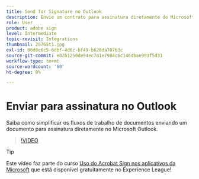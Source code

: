```yaml
---
title: Send for Signature no Outlook
description: Envie um contrato para assinatura diretamente do Microsoft Outlook
role: User
product: adobe sign
level: Intermediate
topic-revisit: Integrations
thumbnail: 29765t1.jpg
exl-id: 06d8e6c5-6dbf-4d6c-bf49-b620da707b3c
source-git-commit: e02b1250de94ec781e7984c6c146dbae993f5d31
workflow-type: tm+mt
source-wordcount: '60'
ht-degree: 0%

---
```


# Enviar para assinatura no Outlook

Saiba como simplificar os fluxos de trabalho de documentos enviando um documento para assinatura diretamente no Microsoft Outlook.

>[!VIDEO](https://video.tv.adobe.com/v/29765t1?hidetitle=true)

>[!TIP]
>
>Este vídeo faz parte do curso [Uso do Acrobat Sign nos aplicativos da Microsoft](https://experienceleague.adobe.com/?recommended=Sign-U-1-2020.2) que está disponível gratuitamente no Experience League!
